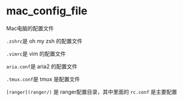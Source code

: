 # mac_config_file
Mac电脑的配置文件

`.zshrc`是 oh my zsh 的配置文件

`.vimrc`是 vim 的配置文件

`aria.conf`是 aria2 的配置文件

`.tmux.conf`是 tmux 是配置文件

`[ranger](ranger/)` 是 ranger配置目录，其中里面的 `rc.conf` 是主要配置

